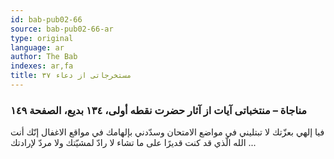 ```yaml
---
id: bab-pub02-66
source: bab-pub02-66-ar
type: original
language: ar
author: The Bab
indexes: ar,fa
title: مستخرجاتى از دعاء ۳۷
---
```

### مناجاة – منتخباتى آيات از آثار حضرت نقطه أولى، ۱۳٤ بديع، الصفحة ۱٤۹

فيا إلهي بعزّتك لا تبتليني في مواضع الامتحان وسدّدني بإلهامك في مواقع الاغفال إنّك أنت الله الّذي قد كنت قديرًا على ما تشاء لا رادّ لمشيّتك ولا مردّ لإرادتك ...
